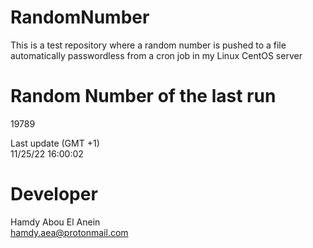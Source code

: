 # RandomNumber    
This is a test repository where a random number is pushed to a file automatically passwordless from a cron job in my Linux CentOS server    
# Random Number of the last run   
19789
      
Last update (GMT +1)    
11/25/22 16:00:02
# Developer    
Hamdy Abou El Anein   
hamdy.aea@protonmail.com
